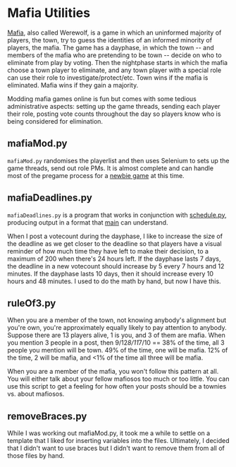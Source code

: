 # Mafia Utilities

[Mafia](https://wiki.mafiascum.net/index.php?title=Main_Page), also called Werewolf, is a game in which an uninformed majority of players, the town, try to guess the identities of an informed minority of players, the mafia. The game has a dayphase, in which the town -- and members of the mafia who are pretending to be town -- decide on who to eliminate from play by voting. Then the nightphase starts in which the mafia choose a town player to eliminate, and any town player with a special role can use their role to investigate/protect/etc. Town wins if the mafia is eliminated. Mafia wins if they gain a majority.

Modding mafia games online is fun but comes with some tedious administrative aspects: setting up the game threads, sending each player their role, posting vote counts throughout the day so players know who is being considered for elimination.

## mafiaMod.py

`mafiaMod.py` randomises the playerlist and then uses Selenium to sets up the game threads, send out role PMs. It is almost complete and can handle most of the pregame process for a [newbie game](https://forum.mafiascum.net/viewtopic.php?f=4) at this time.

## mafiaDeadlines.py

`mafiaDeadlines.py` is a program that works in conjunction with [schedule.py](https://github.com/youve/schedule/blob/master/schedule.py), producing output in a format that [main](https://github.com/youve/schedule/blob/master/files/main) can understand.

When I post a votecount during the dayphase, I like to increase the size of the deadline as we get closer to the deadline so that players have a visual reminder of how much time they have left to make their decision, to a maximum of 200 when there's 24 hours left. If the dayphase lasts 7 days, the deadline in a new votecount should increase by 5 every 7 hours and 12 minutes. If the dayphase lasts 10 days, then it should increase every 10 hours and 48 minutes. I used to do the math by hand, but now I have this.

## ruleOf3.py

When you are a member of the town, not knowing anybody's alignment but you're own, you're approximately equally likely to pay attention to anybody. Suppose there are 13 players alive, 1 is you, and 3 of them are mafia. When you mention 3 people in a post, then 9/12*8/11*7/10 == 38% of the time, all 3 people you mention will be town. 49% of the time, one will be mafia. 12% of the time, 2 will be mafia, and <1% of the time all three will be mafia.

When you are a member of the mafia, you won't follow this pattern at all. You will either talk about your fellow mafiosos too much or too little. You can use this script to get a feeling for how often your posts should be a townies vs. about mafiosos.

## removeBraces.py

While I was working out mafiaMod.py, it took me a while to settle on a template that I liked for inserting variables into the files. Ultimately, I decided that I didn't want to use braces but I didn't want to remove them from all of those files by hand.